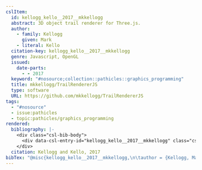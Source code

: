 ```yaml
---
cslItem:
  id: kellogg_kello__2017__mkkellogg
  abstract: 3D object trail renderer for Three.js.
  author:
    - family: Kellogg
      given: Mark
    - literal: Kello
  citation-key: kellogg_kello__2017__mkkellogg
  genre: Javascript, OpenGL
  issued:
    date-parts:
      - - 2017
  keyword: "#nosource;collection::pathicles::graphics_programming"
  title: mkkellogg/TrailRendererJS
  type: software
  URL: https://github.com/mkkellogg/TrailRendererJS
tags:
  - "#nosource"
  - issue:pathicles
  - topic:pathicles/graphics_programming
rendered:
  bibliography: |-
    <div class="csl-bib-body">
      <div data-csl-entry-id="kellogg_kello__2017__mkkellogg" class="csl-entry">Kellogg, M. and Kello 2017 <i>mkkellogg/TrailRendererJS</i>. Available at: <a href='https://github.com/mkkellogg/TrailRendererJS.'>https://github.com/mkkellogg/TrailRendererJS.</a></div>
    </div>
  citation: Kellogg and Kello, 2017
bibTex: "@misc{kellogg_kello__2017__mkkellogg,\n\tauthor = {Kellogg, Mark and {Kello}},\n\tyear = {2017},\n\ttitle = {mkkellogg/{TrailRendererJS}},\n\ttype = {Javascript, {OpenGL}},\n\thowpublished = {https://github.com/mkkellogg/TrailRendererJS},\n}\n\n"
---
```

